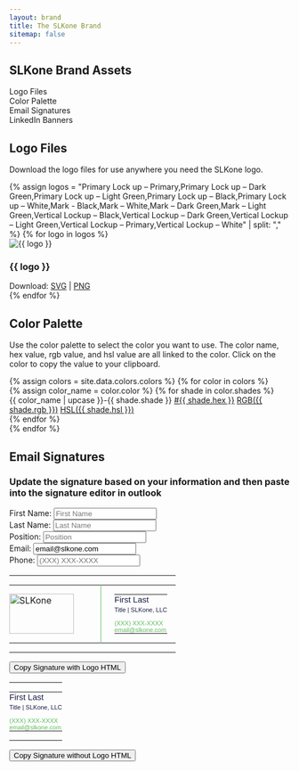 ```yaml
---
layout: brand
title: The SLKone Brand
sitemap: false
---
```

<section id="toc" class="container mx-auto max-w-7xl py-20">
    <h2 class="text-4xl mb-12 font-display">SLKone Brand Assets</h2>
    <ul class="prose dark:prose-invert">
        <li><a href="#logo-downloads">Logo Files</a></li>
        <li><a href="#color-palette">Color Palette</a></li>
        <li><a href="#email-signatures">Email Signatures</a></li>
        <li><a href="#linkedin">LinkedIn Banners</a></li>
    </ul>
</section>
<script src="https://cdnjs.cloudflare.com/ajax/libs/html2canvas/1.4.1/html2canvas.min.js"></script>
<script>
document.addEventListener('click', function(event) {
    if (event.target.classList.contains('download-png')) {
        const targetId = event.target.getAttribute('data-target');
        const div = document.getElementById(targetId);
        
        if (div) {
            html2canvas(div).then(canvas => {
                const link = document.createElement('a');
                link.download = `${targetId}-image.png`;
                link.href = canvas.toDataURL('image/png');
                link.click();
            });
        }
    }
});
</script>
<script>
    function copyToClipboard(targetId) {
        const element = document.getElementById(targetId);
        if (element) {
            const range = document.createRange();
            range.selectNodeContents(element);
            const selection = window.getSelection();
            selection.removeAllRanges();
            selection.addRange(range);
            document.execCommand('copy');
            alert(`Copied: ${element.innerHTML}`);
        } else {
            alert('Element not found');
        }
    }
</script>
<section id="logo-downloads" class="py-20 container mx-auto max-w-7xl">
    <h2 class="text-4xl mb-12 font-display">Logo Files</h2>
    <p class="mb-8 text-xl">Download the logo files for use anywhere you need the SLKone logo.</p>
    <div class="grid grid-cols-2 gap-8">
        {% assign logos = "Primary Lock up – Primary,Primary Lock up – Dark Green,Primary Lock up – Light Green,Primary Lock up – Black,Primary Lock up – White,Mark - Black,Mark – White,Mark – Dark Green,Mark – Light Green,Vertical Lockup – Black,Vertical Lockup – Dark Green,Vertical Lockup – Light Green,Vertical Lockup – Primary,Vertical Lockup – White" | split: "," %}
        {% for logo in logos %}
        <div class="mb-8 bg-slate-100 dark:bg-currant-300 p-8 rounded-xl text-center">
            <img src="{{ '/assets/images/logo/svg/' | append: logo | append: '.svg' }}" alt="{{ logo }}" class="h-32 w-auto mx-auto">
            <h3 class="py-4 text-xl">{{ logo }}</h3>
            <div>
            Download: <a class="text-emerald dark:text-forest" href="{{ '/assets/images/logo/svg/' | append: logo | append: '.svg' }}">SVG</a> | <a class="text-emerald dark:text-forest" href="{{ '/assets/images/logo/png/' | append: logo | append: '.png' }}">PNG</a>
            </div>
        </div>
        {% endfor %}
    </div>
</section>
<section id="color-palette" class="py-20 container mx-auto max-w-7xl">
    <h2 class="text-4xl mb-12 font-display">Color Palette</h2>
    <p class="mb-8 text-xl">Use the color palette to select the color you want to use. The color name, hex value, rgb value, and hsl value are all linked to the color. Click on the color to copy the value to your clipboard.</p>
    <div class="grid grid-cols-1 gap-8">
        {% assign colors = site.data.colors.colors %}
        {% for color in colors %}
            <div class="flex items-center">
                {% assign color_name = color.color %}
                {% for shade in color.shades %}
                    <div class="text-center">
                        <div class="bg-{{ color_name | downcase }}-{{ shade.shade }} w-full h-20 block cursor-pointer mb-2" onclick="copyToClipboard('{{ color_name }}-{{ shade.shade }}-hex')"></div>
                        <span class="ml-2 text-sm block">{{ color_name | upcase }}-{{ shade.shade }}</span>
                        <a href="#" class="ml-2 text-sm block" onclick="copyToClipboard('{{ color_name }}-{{ shade.shade }}-hex')">#<span id="{{ color_name }}-{{ shade.shade }}-hex">{{ shade.hex }}</span></a> 
                        <a href="#" class="ml-2 text-sm block" onclick="copyToClipboard('{{ color_name }}-{{ shade.shade }}-rgb')">RGB(<span id="{{ color_name }}-{{ shade.shade }}-rgb">{{ shade.rgb }}</span>)</a> 
                        <a href="#" class="ml-2 text-sm block" onclick="copyToClipboard('{{ color_name }}-{{ shade.shade }}-hsl')">HSL(<span id="{{ color_name }}-{{ shade.shade }}-hsl">{{ shade.hsl }}</span>)</a>
                    </div>
                {% endfor %}
            </div>
        {% endfor %}
    </div>
</section>

<section id="email-signatures" class="py-20 container mx-auto max-w-7xl">
    <h2 class="text-4xl mb-12 font-display">Email Signatures</h2>
    <div class="flex flex-col mb-8">
        <h3 class="text-xl mb-4">Update the signature based on your information and then paste into the signature editor in outlook </h3>
        <div class="grid grid-cols-2 gap-8">
            <div>
                <label for="first-name" class="block">First Name:</label>
                <input type="text" id="first-name" class="border p-2 w-full text-currant" placeholder="First Name" oninput="updateSignature()">
            </div>
            <div>
                <label for="last-name" class="block">Last Name:</label>
                <input type="text" id="last-name" class="border p-2 w-full text-currant" placeholder="Last Name" oninput="updateSignature()">
            </div>
            <div>
                <label for="position" class="block">Position:</label>
                <input type="text" id="position" class="border p-2 w-full text-currant" placeholder="Position" oninput="updateSignature()">
            </div>
            <div>
                <label for="email" class="block">Email:</label>
                <input type="email" id="email" class="border p-2 w-full text-currant" value="email@slkone.com" oninput="updateSignature()" required>
            </div>
            <div>
                <label for="phone" class="block">Phone:</label>
                <input type="text" id="phone" class="border p-2 w-full text-currant" placeholder="(XXX) XXX-XXXX" oninput="this.value = this.value.replace(/[^0-9]/g, '').replace(/(\d{3})(\d)/, '($1) $2').replace(/(\d{3})(\d{4})$/, '$1-$2'); updateSignature();">
            </div>
        </div>
    </div>
    <div class="grid grid-cols-2 gap-8">
        <div class="mb-4">
            <div id="with-logo" class="bg-white p-8 rounded-xl">
                <table id="email" width="340" cellspacing="0" cellpadding="0" border="0">
                    <tr style="border:0;padding:0;">
                        <td style="border:0;padding:0;">
                            <table cellspacing="0" cellpadding="0" border="0">
                                <tr style="border:0;padding:0;">
                                    <td valign="top" width="140" height="72" style="padding:0 24px 0 0; vertical-align: middle; border:0;">
                                        <a href="http://slk.one" target="_blank"><img alt="SLKone" width="116" height="72px" style="margin-right: 24px;width:116px; height: 72px; vertical-align: middle;" src="https://slkone.com/assets/images/logo/email.png" /></a>
                                    </td>
                                    <td style="padding:0 15px 0 24px;vertical-align: top; border:0; border-left: 1px solid #5DBC5B;" valign="top">
                                        <table cellspacing="0" cellpadding="0" border="0" style="line-height: 1.1;">
                                            <tr style="border:0;padding:0;">
                                                <td style="border:0;padding:0;">
                                                    <div id="with-logo-name" style="font: 15px arial, helvetica, sans-serif;color:#161A41;">First Last</div>
                                                </td>
                                            </tr>
                                            <tr style="border:0;padding:0;">
                                                <td style="padding: 4px 0 12px;border:0;">
                                                    <div id="with-logo-position" style="font: 11px arial, helvetica, sans-serif;color:#161A41;">Title | SLKone, LLC</div>
                                                </td>
                                            </tr>
                                            <tr style="padding: 0;border:0;">
                                                <td style="border:0;padding:0;">
                                                    <div id="with-logo-phone" style="color: #5DBC5B;border:0;padding:0;font: 11px arial, helvetica, sans-serif;text-decoration: none;">(XXX) XXX-XXXX</div>
                                                </td>
                                            </tr>
                                            <tr style="padding: 0;border:0;">
                                                <td style="border:0;padding:0;">
                                                    <div id="with-logo-email" style="color: #5DBC5B;border:0;padding:0;font: 11px arial, helvetica, sans-serif;text-decoration: none;">email@slkone.com</div>
                                                </td>
                                            </tr>
                                        </table>
                                    </td>
                                </tr>
                            </table>
                        </td>
                    </tr>
                </table>
            </div>
            <button class="bg-emerald text-white p-2 rounded mt-4" onclick="copyToClipboard('with-logo')">Copy Signature with Logo HTML</button>
        </div>
        <div class="mb-4">
            <div id="without-logo" class="bg-white p-8 rounded-xl">
                <table id="email" width="340" cellspacing="0" cellpadding="0" border="0">
                    <tr style="border:0;padding:0;">
                        <td style="border:0;padding:0;">
                            <table cellspacing="0" cellpadding="0" border="0" style="line-height: 1.1;">
                                <tr style="border:0;padding:0;">
                                    <td style="border:0;padding:0;">
                                        <div id="without-logo-name" style="font: 15px arial, helvetica, sans-serif;color:#161A41;">First Last</div>
                                    </td>
                                </tr>
                                <tr style="border:0;padding:0;">
                                    <td style="padding: 4px 0 12px;border:0;">
                                        <div id="without-logo-position" style="font: 11px arial, helvetica, sans-serif;color:#161A41;">Title | SLKone, LLC</div>
                                    </td>
                                </tr>
                                <tr style="padding: 0;border:0;">
                                    <td style="border:0;padding:0;">
                                        <div id="without-logo-phone" style="color: #5DBC5B;border:0;padding:0;font: 11px arial, helvetica, sans-serif;text-decoration: none;">(XXX) XXX-XXXX</div>
                                    </td>
                                </tr>
                                <tr style="padding: 0;border:0;">
                                    <td style="border:0;padding:0;">
                                        <div id="without-logo-email" style="color: #5DBC5B;border:0;padding:0;font: 11px arial, helvetica, sans-serif;text-decoration: none;">email@slkone.com</div>
                                    </td>
                                </tr>
                            </table>
                        </td>
                    </tr>
                </table>
            </div>
            <button class="bg-emerald text-white p-2 rounded mt-4" onclick="copyToClipboard('without-logo')">Copy Signature without Logo HTML</button>
        </div>
    </div>
    <script>
        function updateSignature() {
            const firstName = document.getElementById('first-name').value;
            const lastName = document.getElementById('last-name').value;
            const position = document.getElementById('position').value;
            const email = document.getElementById('email').value;
            const phone = document.getElementById('phone').value;

            document.getElementById('with-logo-name').innerText = `${firstName} ${lastName}`;
            document.getElementById('with-logo-position').innerText = `${position} | SLKone, LLC`;
            document.getElementById('with-logo-phone').innerText = phone || '(XXX) XXX-XXXX';
            document.getElementById('with-logo-email').innerText = email || 'email@slkone.com';

            document.getElementById('without-logo-name').innerText = `${firstName} ${lastName}`;
            document.getElementById('without-logo-position').innerText = `${position} | SLKone, LLC`;
            document.getElementById('without-logo-phone').innerText = phone || '(XXX) XXX-XXXX';
            document.getElementById('without-logo-email').innerText = email || 'email@slkone.com';
        }
    </script>
</section>
<section id="linkedin" class="flex flex-col justify-center items-center py-20">
    <div class="container mx-auto max-w-7xl">
        <h2 class="text-4xl mb-12 font-display">LinkedIn Banners</h2>
        <div class="mb-8 w-full">
            <form id="banner-text-form" class="w-1/2">
                <label for="banner-text" class="mb-2 text-lg">Update Banner Text:</label>
                <input 
                    type="text" 
                    id="banner-text" 
                    name="banner-text" 
                    class="w-full p-2 border border-gray-300 rounded" 
                    placeholder="Enter new banner text"
                >
            </form>
        </div>
        <div class="mb-8">
            <label for="background-selector" class="mb-2 text-lg">Select Background:</label>
            <select id="background-selector" class="w-full p-2 border border-gray-300 rounded text-currant">
                <option value="white" data-logo="{{ '/assets/images/logo/png/Primary Lock up – Primary.png' }}" data-text-color="text-currant">White</option>
                <option value="currant" data-logo="{{ '/assets/images/logo/png/Primary Lock up – Light Green.png' }}" data-text-color="text-white">Currant</option>
                <option value="emerald" data-logo="{{ '/assets/images/logo/png/Primary Lock up – White.png' }}" data-text-color="text-white">Emerald</option>
            </select>
        </div>
    </div>
    <div class="mb-8" style="width: 1584px; height: 396px;">
        <div id="linkedin-bg" class="bg-white overflow-hidden relative z-[-1] flex flex-row items-center justify-end p-16 text-right w-[1584px] h-[396px]">
            <canvas
                class="windmap-canvas absolute w-screen h-full left-0 z-0"
                data-num-streamlines="100"
                data-num-animated="0"
                data-num-colors="3"
                data-opacity="0.5"
                data-scale="0.00015"
            ></canvas>
            <h2 id="linkedin-banner-text" class="linkedin-banner-text text-currant mr-16 z-10 ml-[400px] text-right absolute mr-[256px] text-5xl font-display" style="text-align:right">Bridge strategy to measurable success</h2>
            <img id="linkedin-logo" src="{{ '/assets/images/logo/png/Primary Lock up – Primary.png' }}" alt="{{ site.title }}" class="h-32 w-auto z-10 absolute">
        </div>
    </div>
    <button class="download-png bg-emerald text-white text-2xl transition-all p-4 rounded-full px-8 duration-300 hover:bg-emerald-500 mb-8" data-target="linkedin-bg">
        Download as PNG
    </button>
    <script>
        document.getElementById('banner-text').addEventListener('input', function(event) {
            const newText = event.target.value;
            const bannerTexts = document.querySelectorAll('.linkedin-banner-text');
            bannerTexts.forEach(function(h2) {
                h2.textContent = newText;
            });
        });

        document.getElementById('background-selector').addEventListener('change', function(event) {
            const selectedOption = event.target.options[event.target.selectedIndex];
            const bgColor = selectedOption.value;
            const logoSrc = selectedOption.getAttribute('data-logo');
            const textColorClass = selectedOption.getAttribute('data-text-color');

            const linkedinBg = document.getElementById('linkedin-bg');
            linkedinBg.className = `overflow-hidden relative z-[-1] flex flex-row items-center justify-end p-16 text-right w-[1584px] h-[396px] bg-${bgColor}`;

            const linkedinLogo = document.getElementById('linkedin-logo');
            linkedinLogo.src = logoSrc;

            const linkedinBannerText = document.getElementById('linkedin-banner-text');
            linkedinBannerText.className = `linkedin-banner-text ${textColorClass} mr-16 z-10 ml-[400px] text-right absolute mr-[256px]`;
        });
    </script>
</section>
